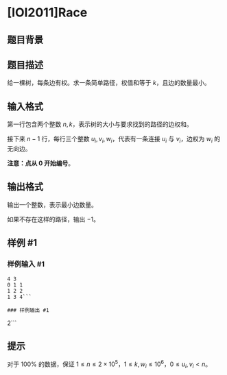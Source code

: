 # [IOI2011]Race

## 题目背景



## 题目描述

给一棵树，每条边有权。求一条简单路径，权值和等于 $k$，且边的数量最小。

## 输入格式

第一行包含两个整数 $n,k$，表示树的大小与要求找到的路径的边权和。

接下来 $n-1$ 行，每行三个整数 $u_i,v_i,w_i$，代表有一条连接 $u_i$ 与 $v_i$，边权为 $w_i$ 的无向边。

**注意：点从 $0$ 开始编号**。

## 输出格式

输出一个整数，表示最小边数量。

如果不存在这样的路径，输出 $-1$。

## 样例 #1

### 样例输入 #1
```
4 3
0 1 1
1 2 2
1 3 4```

### 样例输出 #1

```
2```

## 提示

对于 $100\%$ 的数据，保证 $1\leq n\leq 2\times10^5$，$1\leq k,w_i\leq 10^6$，$0\leq u_i,v_i<n$。
